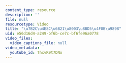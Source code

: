 ```yaml
---
content_type: resource
description: ''
file: null
resourcetype: Video
title: "\u7B2C\u4E8C\u6B21\u8003\u8BD5\u4F8B\u9898"
uid: e56d16d4-a249-bf6b-ce7c-bf6fe96a0778
video_files:
  video_captions_file: null
video_metadata:
  youtube_id: ThxvK9t7DNo
---
```

